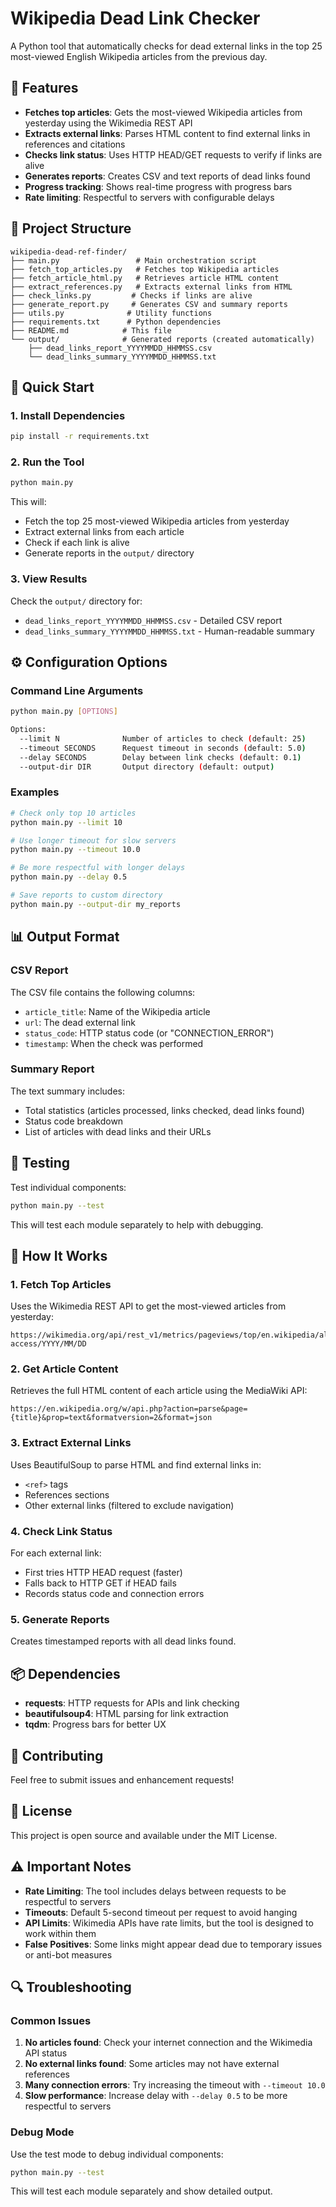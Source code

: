 # Wikipedia Dead Link Checker

A Python tool that automatically checks for dead external links in the top 25 most-viewed English Wikipedia articles from the previous day.

## 🎯 Features

- **Fetches top articles**: Gets the most-viewed Wikipedia articles from yesterday using the Wikimedia REST API
- **Extracts external links**: Parses HTML content to find external links in references and citations
- **Checks link status**: Uses HTTP HEAD/GET requests to verify if links are alive
- **Generates reports**: Creates CSV and text reports of dead links found
- **Progress tracking**: Shows real-time progress with progress bars
- **Rate limiting**: Respectful to servers with configurable delays

## 📁 Project Structure

```
wikipedia-dead-ref-finder/
├── main.py                 # Main orchestration script
├── fetch_top_articles.py   # Fetches top Wikipedia articles
├── fetch_article_html.py   # Retrieves article HTML content
├── extract_references.py   # Extracts external links from HTML
├── check_links.py         # Checks if links are alive
├── generate_report.py     # Generates CSV and summary reports
├── utils.py              # Utility functions
├── requirements.txt      # Python dependencies
├── README.md            # This file
└── output/              # Generated reports (created automatically)
    ├── dead_links_report_YYYYMMDD_HHMMSS.csv
    └── dead_links_summary_YYYYMMDD_HHMMSS.txt
```

## 🚀 Quick Start

### 1. Install Dependencies

```bash
pip install -r requirements.txt
```

### 2. Run the Tool

```bash
python main.py
```

This will:
- Fetch the top 25 most-viewed Wikipedia articles from yesterday
- Extract external links from each article
- Check if each link is alive
- Generate reports in the `output/` directory

### 3. View Results

Check the `output/` directory for:
- `dead_links_report_YYYYMMDD_HHMMSS.csv` - Detailed CSV report
- `dead_links_summary_YYYYMMDD_HHMMSS.txt` - Human-readable summary

## ⚙️ Configuration Options

### Command Line Arguments

```bash
python main.py [OPTIONS]

Options:
  --limit N              Number of articles to check (default: 25)
  --timeout SECONDS      Request timeout in seconds (default: 5.0)
  --delay SECONDS        Delay between link checks (default: 0.1)
  --output-dir DIR       Output directory (default: output)
```

### Examples

```bash
# Check only top 10 articles
python main.py --limit 10

# Use longer timeout for slow servers
python main.py --timeout 10.0

# Be more respectful with longer delays
python main.py --delay 0.5

# Save reports to custom directory
python main.py --output-dir my_reports
```

## 📊 Output Format

### CSV Report

The CSV file contains the following columns:
- `article_title`: Name of the Wikipedia article
- `url`: The dead external link
- `status_code`: HTTP status code (or "CONNECTION_ERROR")
- `timestamp`: When the check was performed

### Summary Report

The text summary includes:
- Total statistics (articles processed, links checked, dead links found)
- Status code breakdown
- List of articles with dead links and their URLs

## 🧪 Testing

Test individual components:

```bash
python main.py --test
```

This will test each module separately to help with debugging.

## 🔧 How It Works

### 1. Fetch Top Articles
Uses the Wikimedia REST API to get the most-viewed articles from yesterday:
```
https://wikimedia.org/api/rest_v1/metrics/pageviews/top/en.wikipedia/all-access/YYYY/MM/DD
```

### 2. Get Article Content
Retrieves the full HTML content of each article using the MediaWiki API:
```
https://en.wikipedia.org/w/api.php?action=parse&page={title}&prop=text&formatversion=2&format=json
```

### 3. Extract External Links
Uses BeautifulSoup to parse HTML and find external links in:
- `<ref>` tags
- References sections
- Other external links (filtered to exclude navigation)

### 4. Check Link Status
For each external link:
- First tries HTTP HEAD request (faster)
- Falls back to HTTP GET if HEAD fails
- Records status code and connection errors

### 5. Generate Reports
Creates timestamped reports with all dead links found.

## 📦 Dependencies

- **requests**: HTTP requests for APIs and link checking
- **beautifulsoup4**: HTML parsing for link extraction
- **tqdm**: Progress bars for better UX

## 🤝 Contributing

Feel free to submit issues and enhancement requests!

## 📄 License

This project is open source and available under the MIT License.

## ⚠️ Important Notes

- **Rate Limiting**: The tool includes delays between requests to be respectful to servers
- **Timeouts**: Default 5-second timeout per request to avoid hanging
- **API Limits**: Wikimedia APIs have rate limits, but the tool is designed to work within them
- **False Positives**: Some links might appear dead due to temporary issues or anti-bot measures

## 🔍 Troubleshooting

### Common Issues

1. **No articles found**: Check your internet connection and the Wikimedia API status
2. **No external links found**: Some articles may not have external references
3. **Many connection errors**: Try increasing the timeout with `--timeout 10.0`
4. **Slow performance**: Increase delay with `--delay 0.5` to be more respectful to servers

### Debug Mode

Use the test mode to debug individual components:

```bash
python main.py --test
```

This will test each module separately and show detailed output. 